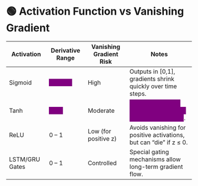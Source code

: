 # 🟢 Activation Function vs Vanishing Gradient

| Activation     | Derivative Range                                                        | Vanishing Gradient Risk | Notes                                                                                                                        |
| -------------- | ----------------------------------------------------------------------- | ----------------------- | ---------------------------------------------------------------------------------------------------------------------------- |
| Sigmoid        | <mark style="color:purple;background-color:purple;">**0 – 0.25**</mark> | High                    | Outputs in \[0,1], gradients shrink quickly over time steps.                                                                 |
| Tanh           | <mark style="color:purple;background-color:purple;">**0 – 1**</mark>    | Moderate                | <mark style="color:purple;background-color:purple;">**Outputs in \[-1,1], better than sigmoid but can still vanish**</mark>. |
| ReLU           | 0 – 1                                                                   | Low (for positive z)    | Avoids vanishing for positive activations, but can “die” if z ≤ 0.                                                           |
| LSTM/GRU Gates | 0 – 1                                                                   | Controlled              | Special gating mechanisms allow long-term gradient flow.                                                                     |
